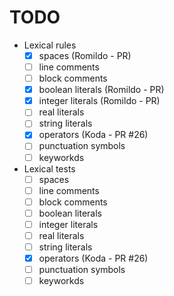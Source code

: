 # TODO

- Lexical rules
   - [x] spaces (Romildo - PR)
   - [ ] line comments
   - [ ] block comments
   - [x] boolean literals (Romildo - PR)
   - [x] integer literals (Romildo - PR)
   - [ ] real literals
   - [ ] string literals
   - [x] operators (Koda - PR #26)
   - [ ] punctuation symbols
   - [ ] keyworkds
   
- Lexical tests
   - [ ] spaces
   - [ ] line comments
   - [ ] block comments
   - [ ] boolean literals
   - [ ] integer literals
   - [ ] real literals
   - [ ] string literals
   - [x] operators (Koda - PR #26)
   - [ ] punctuation symbols
   - [ ] keyworkds
